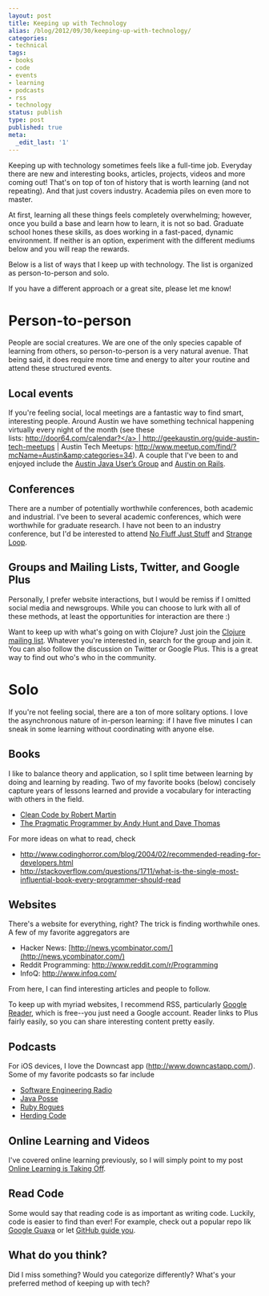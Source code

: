 ```yaml
---
layout: post
title: Keeping up with Technology
alias: /blog/2012/09/30/keeping-up-with-technology/
categories:
- technical
tags:
- books
- code
- events
- learning
- podcasts
- rss
- technology
status: publish
type: post
published: true
meta:
  _edit_last: '1'
---
```

Keeping up with technology sometimes feels like a full-time job. Everyday there are new and interesting books, articles, projects, videos and more coming out! That's on top of ton of history that is worth learning (and not repeating). And that just covers industry. Academia piles on even more to master.

At first, learning all these things feels completely overwhelming; however, once you build a base and learn how to learn, it is not so bad. Graduate school hones these skills, as does working in a fast-paced, dynamic environment. If neither is an option, experiment with the different mediums below and you will reap the rewards.

Below is a list of ways that I keep up with technology. The list is organized as person-to-person and solo.

If you have a different approach or a great site, please let me know!

# Person-to-person
People are social creatures. We are one of the only species capable of learning from others, so person-to-person is a very natural avenue. That being said, it does require more time and energy to alter your routine and attend these structured events.

## Local events

If you're feeling social, local meetings are a fantastic way to find smart, interesting people. Around Austin we have something technical happening virtually every night of the month (see these lists: <a href="http://door64.com/calendar?" target="_blank">http://door64.com/calendar?</a> | <a href="http://geekaustin.org/guide-austin-tech-meetups" target="_blank">http://geekaustin.org/guide-austin-tech-meetups</a> | Austin Tech Meetups: <a href="http://www.meetup.com/find/?mcName=Austin&amp;categories=34" target="_blank">http://www.meetup.com/find/?mcName=Austin&amp;categories=34</a>). A couple that I've been to and enjoyed include the <a title="Austin Java User's Group" href="http://www.austinjug.org/" target="_blank">Austin Java User’s Group</a> and <a title="Austin on Rails" href="http://austinonrails.org/" target="_blank">Austin on Rails</a>.

## Conferences

There are a number of potentially worthwhile conferences, both academic and industrial. I've been to several academic conferences, which were worthwhile for graduate research. I have not been to an industry conference, but I'd be interested to attend <a title="No Fluff Just Stuff Conference" href="http://www.nofluffjuststuff.com/home/main" target="_blank">No Fluff Just Stuff</a> and <a title="The Strange Loop Conference" href="https://thestrangeloop.com/" target="_blank">Strange Loop</a>.

## Groups and Mailing Lists, Twitter, and Google Plus

Personally, I prefer website interactions, but I would be remiss if I omitted social media and newsgroups. While you can choose to lurk with all of these methods, at least the opportunities for interaction are there :)

Want to keep up with what's going on with Clojure? Just join the <a title="Clojure on Google Groups" href="https://groups.google.com/forum/?fromgroups#!forum/clojure">Clojure mailing list</a>. Whatever you're interested in, search for the group and join it. You can also follow the discussion on Twitter or Google Plus. This is a great way to find out who's who in the community.

# Solo
If you're not feeling social, there are a ton of more solitary options. I love the asynchronous nature of in-person learning: if I have five minutes I can sneak in some learning without coordinating with anyone else.

## Books
I like to balance theory and application, so I split time between learning by doing and learning by reading. Two of my favorite books (below) concisely capture years of lessons learned and provide a vocabulary for interacting with others in the field.

 * <a title="Amazon: Clean Code" href="http://www.amazon.com/dp/0132350882">Clean Code by Robert Martin</a>
 * <a title="Amazon: The Pragmatic Programmer" href="http://www.amazon.com/dp/020161622X">The Pragmatic Programmer by Andy Hunt and Dave Thomas</a>

For more ideas on what to read, check

 * <a href="http://www.codinghorror.com/blog/2004/02/recommended-reading-for-developers.html" target="_blank">http://www.codinghorror.com/blog/2004/02/recommended-reading-for-developers.html</a>
 * <a href="http://stackoverflow.com/questions/1711/what-is-the-single-most-influential-book-every-programmer-should-read" target="_blank">http://stackoverflow.com/questions/1711/what-is-the-single-most-influential-book-every-programmer-should-read</a>

## Websites
There's a website for everything, right? The trick is finding worthwhile ones. A few of my favorite aggregators are

 * Hacker News: [http://news.ycombinator.com/](http://news.ycombinator.com/)
 * Reddit Programming: <a href="http://www.reddit.com/r/Programming" target="_blank">http://www.reddit.com/r/Programming</a>
 * InfoQ: <a href="http://www.infoq.com/" target="_blank">http://www.infoq.com/</a>

From here, I can find interesting articles and people to follow.

To keep up with myriad websites, I recommend RSS, particularly <a title="Google Reader" href="http://www.google.com/reader/" target="_blank">Google Reader</a>, which is free--you just need a Google account. Reader links to Plus fairly easily, so you can share interesting content pretty easily.

## Podcasts
For iOS devices, I love the Downcast app (<a href="http://www.downcastapp.com/" target="_blank">http://www.downcastapp.com/</a>). Some of my favorite podcasts so far include

 * <a title="Software Engineering Radio podcast" href="http://www.se-radio.net/" target="_blank">Software Engineering Radio</a>
 * <a title="Java Posse" href="http://javaposse.com/" target="_blank">Java Posse</a>
 * <a title="Ruby Rogues" href="http://rubyrogues.com/" target="_blank">Ruby Rogues</a>
 * <a title="Herding Code" href="http://herdingcode.com/" target="_blank">Herding Code</a>

## Online Learning and Videos
I've covered online learning previously, so I will simply point to my post <a title="Online Learning is Taking Off" href="http://sethholloway.com/blog/2012/07/22/online-learning-is-taking-off/" target="_blank">Online Learning is Taking Off</a>.

## Read Code
Some would say that reading code is as important as writing code. Luckily, code is easier to find than ever! For example, check out a popular repo lik <a title="browse Google Guava source" href="http://code.google.com/p/guava-libraries/source/browse/" target="_blank">Google Guava</a> or let <a title="GitHub Explore" href="https://github.com/explore" target="_blank">GitHub guide you</a>.

## What do you think?
Did I miss something? Would you categorize differently? What's your preferred method of keeping up with tech?

